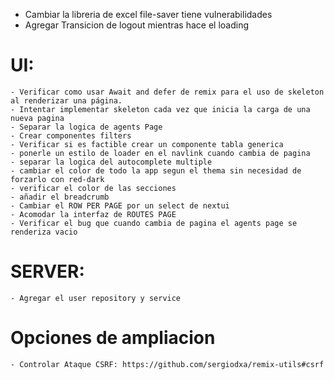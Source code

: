 

- Cambiar la libreria de excel file-saver tiene vulnerabilidades
- Agregar Transicion de logout mientras hace el loading


# UI:
    - Verificar como usar Await and defer de remix para el uso de skeleton al renderizar una página.
    - Intentar implementar skeleton cada vez que inicia la carga de una nueva pagina
    - Separar la logica de agents Page
    - Crear componentes filters
    - Verificar si es factible crear un componente tabla generica
    - ponerle un estilo de loader en el navlink cuando cambia de pagina
    - separar la logica del autocomplete multiple
    - cambiar el color de todo la app segun el thema sin necesidad de forzarlo con red-dark
    - verificar el color de las secciones
    - añadir el breadcrumb
    - Cambiar el ROW PER PAGE por un select de nextui
    - Acomodar la interfaz de ROUTES PAGE
    - Verificar el bug que cuando cambia de pagina el agents page se renderiza vacio
    

# SERVER:
    - Agregar el user repository y service

# Opciones de ampliacion
    - Controlar Ataque CSRF: https://github.com/sergiodxa/remix-utils#csrf